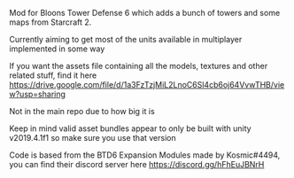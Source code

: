 Mod for Bloons Tower Defense 6 which adds a bunch of towers and some maps from Starcraft 2.

 
Currently aiming to get most of the units available in multiplayer implemented in some way

If you want the assets file containing all the models, textures and other related stuff, find it here https://drive.google.com/file/d/1a3FzTzjMiL2LnoC6Sl4cb6oj64VvwTHB/view?usp=sharing

Not in the main repo due to how big it is

Keep in mind valid asset bundles appear to only be built with unity v2019.4.1f1 so make sure you use that version

Code is based from the BTD6 Expansion Modules made by Kosmic#4494, you can find their discord server here https://discord.gg/hFhEuJBNrH